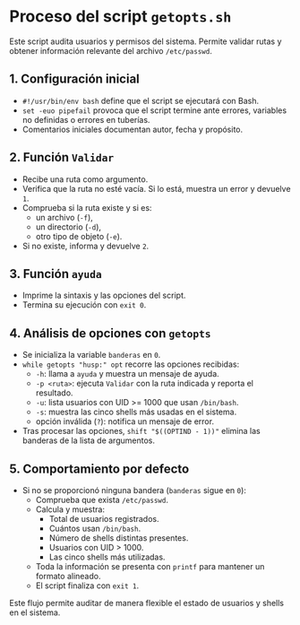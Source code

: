 # Proceso del script `getopts.sh`

Este script audita usuarios y permisos del sistema. Permite validar rutas y obtener
información relevante del archivo `/etc/passwd`.

## 1. Configuración inicial
- `#!/usr/bin/env bash` define que el script se ejecutará con Bash.
- `set -euo pipefail` provoca que el script termine ante errores, variables no definidas
o errores en tuberías.
- Comentarios iniciales documentan autor, fecha y propósito.

## 2. Función `Validar`
- Recibe una ruta como argumento.
- Verifica que la ruta no esté vacía. Si lo está, muestra un error y devuelve `1`.
- Comprueba si la ruta existe y si es:
  - un archivo (`-f`),
  - un directorio (`-d`),
  - otro tipo de objeto (`-e`).
- Si no existe, informa y devuelve `2`.

## 3. Función `ayuda`
- Imprime la sintaxis y las opciones del script.
- Termina su ejecución con `exit 0`.

## 4. Análisis de opciones con `getopts`
- Se inicializa la variable `banderas` en `0`.
- `while getopts "husp:" opt` recorre las opciones recibidas:
  - `-h`: llama a `ayuda` y muestra un mensaje de ayuda.
  - `-p <ruta>`: ejecuta `Validar` con la ruta indicada y reporta el resultado.
  - `-u`: lista usuarios con UID >= 1000 que usan `/bin/bash`.
  - `-s`: muestra las cinco shells más usadas en el sistema.
  - opción inválida (`?`): notifica un mensaje de error.
- Tras procesar las opciones, `shift "$((OPTIND - 1))"` elimina las banderas de la lista de argumentos.

## 5. Comportamiento por defecto
- Si no se proporcionó ninguna bandera (`banderas` sigue en `0`):
  - Comprueba que exista `/etc/passwd`.
  - Calcula y muestra:
    - Total de usuarios registrados.
    - Cuántos usan `/bin/bash`.
    - Número de shells distintas presentes.
    - Usuarios con UID > 1000.
    - Las cinco shells más utilizadas.
  - Toda la información se presenta con `printf` para mantener un formato alineado.
  - El script finaliza con `exit 1`.

Este flujo permite auditar de manera flexible el estado de usuarios y shells en el sistema.
